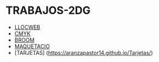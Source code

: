 # TRABAJOS-2DG

* [LLOCWEB](https://aranzapastor14.github.io/LlocWeb/)
* [CMYK](https://aranzapastor14.github.io/CMYK/)
* [BROOM](https://aranzapastor14.github.io/Broom/)
* [MAQUETACIO](https://aranzapastor14.github.io/Maquetacion/)
* [TARJETAS] (https://aranzapastor14.github.io/Tarjetas/)
